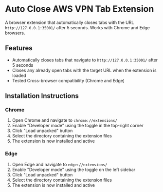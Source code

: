 # Auto Close AWS VPN Tab Extension

A browser extension that automatically closes tabs with the URL `http://127.0.0.1:35001/` after 5 seconds. Works with Chrome and Edge browsers.

## Features

- Automatically closes tabs that navigate to `http://127.0.0.1:35001/` after 5 seconds
- Closes any already open tabs with the target URL when the extension is loaded
- Tested Cross-browser compatibility (Chrome and Edge)

## Installation Instructions

### Chrome

1. Open Chrome and navigate to `chrome://extensions/`
2. Enable "Developer mode" using the toggle in the top-right corner
3. Click "Load unpacked" button
4. Select the directory containing the extension files
5. The extension is now installed and active

### Edge

1. Open Edge and navigate to `edge://extensions/`
2. Enable "Developer mode" using the toggle on the left sidebar
3. Click "Load unpacked" button
4. Select the directory containing the extension files
5. The extension is now installed and active
